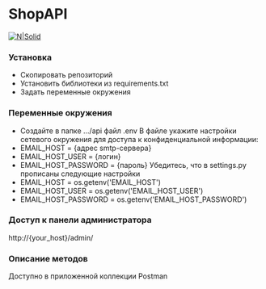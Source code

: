 # ShopAPI

[![N|Solid](https://netology.ru/images2/logo_b.png)](https://netology.ru/)

### Установка
 - Скопировать репозиторий
 - Установить библиотеки из requirements.txt
 - Задать переменные окружения

### Переменные окружения
- Создайте в папке .../api файл .env
В файле укажите настройки сетевого окружения для доступа к конфиденциальной информации:
- EMAIL_HOST = {адрес smtp-сервера}
- EMAIL_HOST_USER = {логин}
- EMAIL_HOST_PASSWORD = {пароль}
Убедитесь, что в settings.py прописаны следующие настройки
- EMAIL_HOST = os.getenv('EMAIL_HOST')
- EMAIL_HOST_USER = os.getenv('EMAIL_HOST_USER')
- EMAIL_HOST_PASSWORD = os.getenv('EMAIL_HOST_PASSWORD')

### Доступ к панели администратора
http://{your_host}/admin/

### Описание методов
Доступно в приложенной коллекции Postman